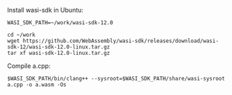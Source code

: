 Install wasi-sdk in Ubuntu:

```
WASI_SDK_PATH=~/work/wasi-sdk-12.0

cd ~/work
wget https://github.com/WebAssembly/wasi-sdk/releases/download/wasi-sdk-12/wasi-sdk-12.0-linux.tar.gz
tar xf wasi-sdk-12.0-linux.tar.gz
```

Compile a.cpp:

```
$WASI_SDK_PATH/bin/clang++ --sysroot=$WASI_SDK_PATH/share/wasi-sysroot a.cpp -o a.wasm -Os
```
